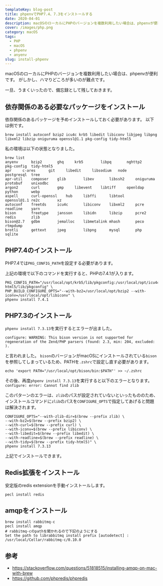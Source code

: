 ```yaml
---
templateKey: blog-post
title: phpenvでPHP7.4、7.3をインストールする
date: 2020-04-01
description: macOSのローカルにPHPのバージョンを複数利用したい場合は、phpenvが便利です。がしかし、ハマりどころが多いのが難点です
cover: /images/php.png
category: macOS
tags:
  - PHP
  - macOS
  - phpenv
  - anyenv
slug: install-phpenv
---
```


macOSのローカルにPHPのバージョンを複数利用したい場合は、phpenvが便利です。
がしかし、ハマりどころが多いのが難点です。

一旦、うまくいったので、備忘録として残しておきます。

## 依存関係のある必要なパッケージをインストール

依存関係のあるパッケージを予めインストールしておく必要があります。
以下は例です。

```shell
brew install autoconf bzip2 icu4c krb5 libedit libiconv libjpeg libpng libxml2 libzip oniguruma openssl@1.1 pkg-config tidy-html5
```

私の環境は以下の状態となりました。

```shell
brew list
anyenv		bzip2		ghq		krb5		libpq		nghttp2		pkg-config	tidy-html5
apr		c-ares		git		libedit		libsodium	node		postgresql	tree
apr-util	composer	glib		libev		libssh2		oniguruma	protobuf	unixodbc
argon2		curl		gmp		libevent	libtiff		openldap	python		webp
aspell		curl-openssl	hub		libffi		libtool		openssl@1.1	re2c		xz
autoconf	freetds		icu4c		libiconv	libxml2		pcre		readline	yarn
bison		freetype	jansson		libidn		libzip		pcre2		redis		zlib
bison@2.7	gdbm		jemalloc	libmetalink	mhash		peco		rtmpdump
brotli		gettext		jpeg		libpng		mysql		php		sqlite
```

## PHP7.4のインストール

PHP7.4では`PKG_CONFIG_PATH`を設定する必要があります。

上記の環境で以下のコマンドを実行すると、PHPの7.4.1が入ります。

```shell
PKG_CONFIG_PATH="/usr/local/opt/krb5/lib/pkgconfig:/usr/local/opt/icu4c/lib/pkgconfig:/usr/local/opt/libedit/lib/pkgconfig:/usr/local/opt/libjpeg/lib/pkgconfig:/usr/local/opt/libpng/lib/pkgconfig:/usr/local/opt/libxml2/lib/pkgconfig:/usr/local/opt/libzip/lib/pkgconfig:/usr/local/opt/oniguruma/lib/pkgconfig:/usr/local/opt/openssl@1.1/lib/pkgconfig:/usr/local/opt/tidy-html5/lib/pkgconfig" \
PHP_BUILD_CONFIGURE_OPTS="--with-bz2=/usr/local/opt/bzip2 --with-iconv=/usr/local/opt/libiconv" \
phpenv install 7.4.1
```

## PHP7.3のインストール

`phpenv install 7.3.13`を実行するとエラーが出ました。

`configure: WARNING: This bison version is not supported for regeneration of the Zend/PHP parsers (found: 2.3, min: 204, excluded: ).`

と言われました。
`bison`のバージョンがmacOSにインストールされている`bison`を参照してしまっているため、PATHを`.zshrc`で設定し直す必要があります。

```shell
echo 'export PATH="/usr/local/opt/bison/bin:$PATH"' >> ~/.zshrc
```

その後、再度`phpenv install 7.3.13`を実行すると以下のエラーとなります。
`configure: error: Cannot find zlib`

このパターンのエラーは、`zlib`のパスが設定されていないといったもののため、
インストールコマンドに`zlib`のパスを`CONFIGURE_OPTS`で指定してあげると問題は解決されます。

```shell
CONFIGURE_OPTS="--with-zlib-dir=$(brew --prefix zlib) \
--with-bz2=$(brew --prefix bzip2) \
--with-curl=$(brew --prefix curl) \
--with-iconv=$(brew --prefix libiconv) \
--with-libedit=$(brew --prefix libedit) \
--with-readline=$(brew --prefix readline) \
--with-tidy=$(brew --prefix tidy-html5)" \
phpenv install 7.3.13
```

上記でインストールできます。

## Redis拡張をインストール

安定版のredis extensionを手動インストールします。

```shell
pecl install redis
```

## amqpをインストール

```shell
brew install rabbitmq-c
pecl install amqp
# rabbitmq-cのpathを聞かれるので下記のようにする
Set the path to librabbitmq install prefix [autodetect] : /usr/local/Cellar/rabbitmq-c/0.10.0
```

## 参考

- <https://stackoverflow.com/questions/51818515/installing-amqp-on-mac-with-brew>
- <https://github.com/phpredis/phpredis>
